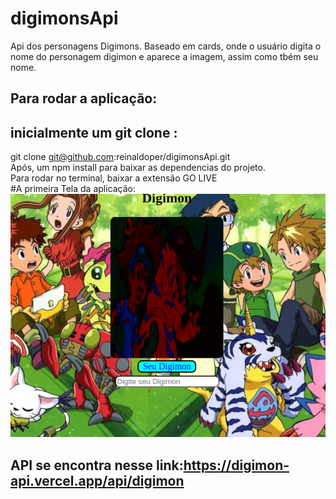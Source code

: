 # digimonsApi
Api dos personagens Digimons. Baseado em cards, onde o usuário digita o nome do personagem digimon e aparece a imagem, assim como tbém seu nome.

## Para rodar a aplicação:
## inicialmente um git clone :
git clone git@github.com:reinaldoper/digimonsApi.git
</br>
Após, um npm install para baixar as dependencias do projeto.
</br>
Para rodar no terminal, baixar a extensão GO LIVE 
</br>
#A primeira Tela da aplicação:
![Tela Inicial](image/digimom.png) 



## API se encontra nesse link:https://digimon-api.vercel.app/api/digimon
